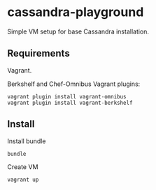 # cassandra-playground

Simple VM setup for base Cassandra installation.

## Requirements

Vagrant.

Berkshelf and Chef-Omnibus Vagrant plugins:

```shell
vagrant plugin install vagrant-omnibus
vagrant plugin install vagrant-berkshelf
```

## Install

Install bundle

```shell
bundle
```

Create VM

```shell
vagrant up
```